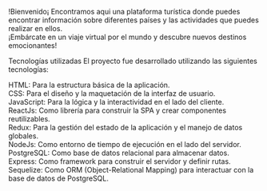 !Bienvenido¡
Encontramos aqui una plataforma turística donde puedes encontrar información sobre diferentes países y las actividades que puedes realizar en ellos.   
¡Embárcate en un viaje virtual por el mundo y descubre nuevos destinos emocionantes!

Tecnologías utilizadas
El proyecto fue desarrollado utilizando las siguientes tecnologías:  

HTML:  Para la estructura básica de la aplicación.    
CSS: Para el diseño y la maquetación de la interfaz de usuario.  
JavaScript: Para la lógica y la interactividad en el lado del cliente.  
ReactJs: Como librería para construir la SPA y crear componentes reutilizables.  
Redux: Para la gestión del estado de la aplicación y el manejo de datos globales.  
NodeJs: Como entorno de tiempo de ejecución en el lado del servidor.  
PostgreSQL: Como base de datos relacional para almacenar datos.  
Express: Como framework para construir el servidor y definir rutas.  
Sequelize: Como ORM (Object-Relational Mapping) para interactuar con la base de datos de PostgreSQL.   

